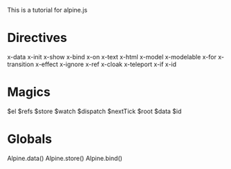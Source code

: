 This is a tutorial for alpine.js 

# Directives
x-data
x-init
x-show
x-bind
x-on
x-text
x-html
x-model
x-modelable
x-for
x-transition
x-effect
x-ignore
x-ref
x-cloak
x-teleport
x-if
x-id

# Magics
$el
$refs
$store
$watch
$dispatch
$nextTick
$root
$data
$id

# Globals
Alpine.data()
Alpine.store()
Alpine.bind()